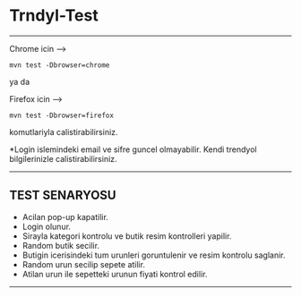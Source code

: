 # Trndyl-Test
-------------------------------------------------------------------------------------------------------


Chrome icin -->
```
mvn test -Dbrowser=chrome
```
ya da

Firefox icin -->
```
mvn test -Dbrowser=firefox
```

komutlariyla calistirabilirsiniz.


*Login islemindeki email ve sifre guncel olmayabilir. Kendi trendyol bilgilerinizle calistirabilirsiniz.


-------------------------------------------------------------------------------------------------------


## TEST SENARYOSU

* Acilan pop-up kapatilir.
* Login olunur.
* Sirayla kategori kontrolu ve butik resim kontrolleri yapilir.
* Random butik secilir.
* Butigin icerisindeki tum urunleri goruntulenir ve resim kontrolu saglanir.
* Random urun secilip sepete atilir.
* Atilan urun ile sepetteki urunun fiyati kontrol edilir.


-------------------------------------------------------------------------------------------------------
